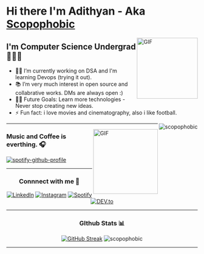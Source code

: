 
# Hi there I'm Adithyan - Aka [Scopophobic](https://scopophobic.github.io/)

<img align="right" alt="GIF" height="160px" src="https://media.giphy.com/media/du3J3cXyzhj75IOgvA/giphy.gif" />


<h2> I'm Computer Science Undergrad 👨🏽‍🎓</h2>


- 👨‍💻 I’m currently working on DSA and I'm learning Devops (trying it out).
- 📚 I’m very much interest in open source and collabrative works.  DMs are always open :)
- 💪🏼 Future Goals: Learn more technologies - Never stop creating new ideas.
- ⚡ Fun fact: i love movies and cinematography, also i like football.
<img align="right" src="https://komarev.com/ghpvc/?username=scopophobic&label=Profile%20views&color=0e75b6&style=flat" alt="scopophobic" /> 


---

<img align="right" alt="GIF" height="170px" src="https://media.giphy.com/media/J5B1Y8QZnzXXbLQIBu/giphy.gif" />

### Music and Coffee is everthing. 🎧


[![spotify-github-profile](https://spotify-github-profile.vercel.app/api/view?uid=m8aengd6wj1uxakai3kt2ko5g&cover_image=true&theme=novatorem&bar_color=53b14f&bar_color_cover=false)](https://spotify-github-profile.vercel.app/api/view?uid=m8aengd6wj1uxakai3kt2ko5g&redirect=true)

---
<div align="center">

### Connnect with me 📇

<a href="https://www.linkedin.com/in/adithyanmadhu" target="_blank"><img src="https://img.shields.io/badge/LinkedIn-%230077B5.svg?&style=flat-square&logo=linkedin&logoColor=white" alt="LinkedIn"></a>
<a href="https://www.instagram.com/sc0phobic" target="_blank"><img src="https://img.shields.io/badge/Instagram-%23E4405F.svg?&style=flat-square&logo=instagram&logoColor=white" alt="Instagram"></a>
<a href="https://open.spotify.com/user/m8aengd6wj1uxakai3kt2ko5g?si=bffe7510a05744e8" target="_blank"><img src="https://img.shields.io/badge/Spotify-%231ED760.svg?&style=flat-square&logo=spotify&logoColor=white" alt="Spotify"></a>
<a href="https://dev.to/scopophobic" target="_blank"><img src="https://img.shields.io/badge/DEV-%230A0A0A.svg?&style=flat-square&logo=DEV.to&logoColor=white" alt="DEV.to"></a>

</div>

---
<div align="center">

### GIthub Stats 📊

[![GitHub Streak](https://github-readme-streak-stats.herokuapp.com?user=scopophobic&theme=github-dark&hide_border=true)](https://git.io/streak-stats)
![scopophobic](https://github-readme-stats.vercel.app/api?username=scopophobic&show_icons=true&title_color=fff&icon_color=79ff97&text_color=9f9f9f&bg_color=00000000&hide_border=true)

</div>

---
                                                               

